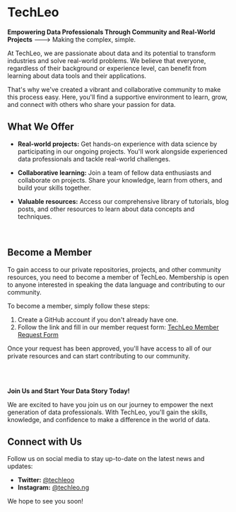 # TechLeo

**Empowering Data Professionals Through Community and Real-World Projects** ---> Making the complex, simple.

At TechLeo, we are passionate about data and its potential to transform industries and solve real-world problems. We believe that everyone, regardless of their background or experience level, can benefit from learning about data tools and their applications.

That's why we've created a vibrant and collaborative community to make this process easy. Here, you'll find a supportive environment to learn, grow, and connect with others who share your passion for data.

## **What We Offer**

* **Real-world projects:** Get hands-on experience with data science by participating in our ongoing projects. You'll work alongside experienced data professionals and tackle real-world challenges.

* **Collaborative learning:** Join a team of fellow data enthusiasts and collaborate on projects. Share your knowledge, learn from others, and build your skills together.

* **Valuable resources:** Access our comprehensive library of tutorials, blog posts, and other resources to learn about data concepts and techniques.

<br>

## **Become a Member**

To gain access to our private repositories, projects, and other community resources, you need to become a member of TechLeo. Membership is open to anyone interested in speaking the data language and contributing to our community.

To become a member, simply follow these steps:

1. Create a GitHub account if you don't already have one.
2. Follow the link and fill in our member request form: [TechLeo Member Request Form](https://forms.office.com/r/v06NdS3aQ8)

Once your request has been approved, you'll have access to all of our private resources and can start contributing to our community.

<br>
<br>

**Join Us and Start Your Data Story Today!**

We are excited to have you join us on our journey to empower the next generation of data professionals. With TechLeo, you'll gain the skills, knowledge, and confidence to make a difference in the world of data.

## **Connect with Us**

Follow us on social media to stay up-to-date on the latest news and updates:

* **Twitter:** [@techleoo](https://twitter.com/TechLeoo)
* **Instagram:** [@techleo.ng](https://www.instagram.com/techleo.ng/)

We hope to see you soon!
